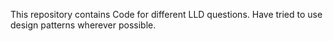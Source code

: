 This repository contains Code for different LLD questions. Have tried to use design patterns wherever possible. 